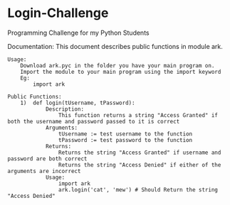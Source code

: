 # Login-Challenge
Programming Challenge for my Python Students

Documentation:
	This document describes public functions in module ark.

	Usage:
		Download ark.pyc in the folder you have your main program on.
		Import the module to your main program using the import keyword
		Eg:
			import ark

	Public Functions:
		1)	def login(tUsername, tPassword):
				Description:
					This function returns a string "Access Granted" if both the username and password passed to it is correct
				Arguments:
					tUsername := test username to the function
					tPassword := test password to the function
				Returns:
					Returns the string "Access Granted" if username and password are both correct
					Returns the string "Access Denied" if either of the arguments are incorrect
				Usage:
					import ark
					ark.login('cat', 'mew')	# Should Return the string "Access Denied"
					

